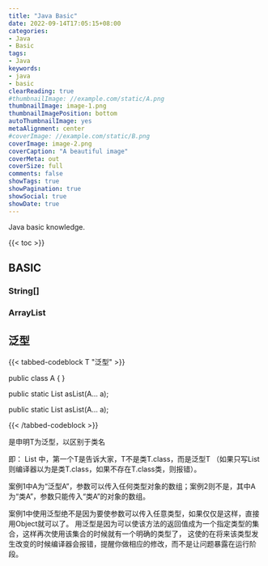 ```yaml
---
title: "Java Basic"
date: 2022-09-14T17:05:15+08:00
categories:
- Java
- Basic
tags:
- Java
keywords:
- java
- basic
clearReading: true
#thumbnailImage: //example.com/static/A.png
thumbnailImage: image-1.png
thumbnailImagePosition: bottom
autoThumbnailImage: yes
metaAlignment: center
#coverImage: //example.com/static/B.png
coverImage: image-2.png
coverCaption: "A beautiful image"
coverMeta: out
coverSize: full
comments: false
showTags: true
showPagination: true
showSocial: true
showDate: true
---
```


Java basic knowledge.
<!--more-->

{{< toc >}}

## BASIC
### String[]

### ArrayList

## 泛型

{{< tabbed-codeblock T "泛型" >}}
<!-- tab java -->
public class A {
}

<!-- endtab -->
<!-- tab java -->
public static <A> List<A> asList(A... a);
<!-- endtab -->

<!-- tab java -->
public static List<A> asList(A... a);
<!-- endtab -->
{{< /tabbed-codeblock >}}

<T>是申明T为泛型，以区别于类名

即：<T> List<T> 中，第一个T是告诉大家，T不是类T.class，而是泛型T
（如果只写List<T>则编译器以为是类T.class，如果不存在T.class类，则报错）。

案例1中A为“泛型A”，参数可以传入任何类型对象的数组；案例2则不是，其中A为“类A”，参数只能传入“类A”的对象的数组。

案例1中使用泛型绝不是因为要使参数可以传入任意类型，如果仅仅是这样，直接用Object就可以了。
用泛型是因为可以使该方法的返回值成为一个指定类型的集合，这样再次使用该集合的时候就有一个明确的类型了，
这使的在将来该类型发生改变的时候编译器会报错，提醒你做相应的修改，而不是让问题暴露在运行阶段。

